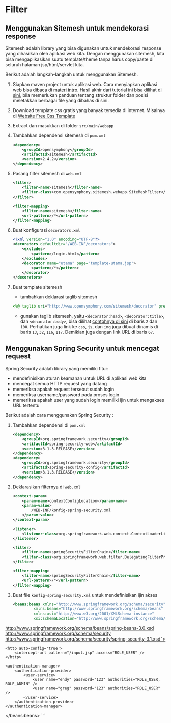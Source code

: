 # Filter #

## Menggunakan Sitemesh untuk mendekorasi response ##

Sitemesh adalah library yang bisa digunakan untuk mendekorasi 
response yang dihasilkan oleh aplikasi web kita. 
Dengan menggunakan sitemesh, kita bisa mengaplikasikan suatu template/theme
tanpa harus copy/paste di seluruh halaman jsp/html/servlet kita.

Berikut adalah langkah-langkah untuk menggunakan Sitemesh.

1. Siapkan maven project untuk aplikasi web. Cara menyiapkan aplikasi web bisa dibaca di [materi intro](https://github.com/endymuhardin/materi-kuliah-java-web/blob/master/materi-kuliah/01-intro.md). Hasil akhir dari tutorial ini bisa dilihat [di sini](https://github.com/endymuhardin/materi-kuliah-java-web/tree/master/sample-code/sesi-01/aplikasi-web-sederhana), bila memerlukan panduan tentang struktur folder dan posisi meletakkan berbagai file yang dibahas di sini.


2. Download template css gratis yang banyak tersedia di internet. Misalnya di [Website Free Css Template](http://www.freecsstemplates.org/)


3. Extract dan masukkan di folder `src/main/webapp`


4. Tambahkan dependensi sitemesh di `pom.xml`

    ```xml
    <dependency>
        <groupId>opensymphony</groupId>
        <artifactId>sitemesh</artifactId>
        <version>2.4.2</version>
    </dependency>
    ```

5. Pasang filter sitemesh di `web.xml`

    ```xml
    <filter>
        <filter-name>sitemesh</filter-name>
        <filter-class>com.opensymphony.sitemesh.webapp.SiteMeshFilter</filter-class>
    </filter>

    <filter-mapping>
        <filter-name>sitemesh</filter-name>
        <url-pattern>/*</url-pattern>
    </filter-mapping>
    ```

6. Buat konfigurasi `decorators.xml`

    ```xml
    <?xml version="1.0" encoding="UTF-8"?>
    <decorators defaultdir="/WEB-INF/decorators">
        <excludes>
            <pattern>/login.html</pattern>
        </excludes>
        <decorator name="utama" page="template-utama.jsp">
            <pattern>/*</pattern>
        </decorator>
    </decorators>
    ```

7. Buat template sitemesh
   
   * tambahkan deklarasi taglib sitemesh
   
   ```jsp
   <%@ taglib uri="http://www.opensymphony.com/sitemesh/decorator" prefix="decorator" %>
   ```

   * gunakan taglib sitemesh, yaitu `<decorator:head>`, `<decorator:title>`, dan `<decorator:body>`, bisa dilihat [contohnya di sini](https://github.com/endymuhardin/materi-kuliah-java-web/blob/master/sample-code/sesi-01/aplikasi-web-sederhana/src/main/webapp/WEB-INF/decorators/template-utama.jsp) di baris `2` dan `100`. Perhatikan juga link ke `css`, `js`, dan `img` juga dibuat dinamis di baris `13`, `32`, `116`, `117`. Demikian juga dengan link URL di baris `67`.


## Menggunakan Spring Security untuk mencegat request ##

Spring Security adalah library yang memiliki fitur:

* mendefinisikan aturan keamanan untuk URL di aplikasi web kita
* mencegat semua HTTP request yang datang
* memeriksa apakah request tersebut sudah login
* memeriksa username/password pada proses login
* memeriksa apakah user yang sudah login memiliki ijin untuk mengakses URL tertentu


Berikut adalah cara menggunakan Spring Security : 

1. Tambahkan dependensi di `pom.xml`

    ```xml
    <dependency>
        <groupId>org.springframework.security</groupId>
        <artifactId>spring-security-web</artifactId>
        <version>3.1.3.RELEASE</version>
    </dependency>
    <dependency>
        <groupId>org.springframework.security</groupId>
        <artifactId>spring-security-config</artifactId>
        <version>3.1.3.RELEASE</version>
    </dependency>
    ```

2. Deklarasikan filternya di `web.xml`

    ```xml
    <context-param>
        <param-name>contextConfigLocation</param-name>
        <param-value>
            /WEB-INF/konfig-spring-security.xml
        </param-value>
    </context-param>
    
    <listener>
        <listener-class>org.springframework.web.context.ContextLoaderListener</listener-class>
    </listener>
    
    <filter>
        <filter-name>springSecurityFilterChain</filter-name>
        <filter-class>org.springframework.web.filter.DelegatingFilterProxy</filter-class>
    </filter>

    <filter-mapping>
        <filter-name>springSecurityFilterChain</filter-name>
        <url-pattern>/*</url-pattern>
    </filter-mapping>
    ```


3. Buat file `konfig-spring-security.xml` untuk mendefinisikan ijin akses

    ```xml
    <beans:beans xmlns="http://www.springframework.org/schema/security"
             xmlns:beans="http://www.springframework.org/schema/beans"
             xmlns:xsi="http://www.w3.org/2001/XMLSchema-instance"
             xsi:schemaLocation="http://www.springframework.org/schema/beans
http://www.springframework.org/schema/beans/spring-beans-3.0.xsd
http://www.springframework.org/schema/security
http://www.springframework.org/schema/security/spring-security-3.1.xsd">


    <http auto-config='true'>
        <intercept-url pattern="/input.jsp" access="ROLE_USER" />
    </http>
    
    <authentication-manager>
        <authentication-provider>
            <user-service>
                <user name="endy" password="123" authorities="ROLE_USER, ROLE_ADMIN" />
                <user name="greg" password="123" authorities="ROLE_USER" />
            </user-service>
        </authentication-provider>
    </authentication-manager>
  

</beans:beans>
    ```


